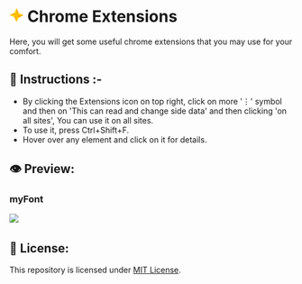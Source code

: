 # <img src='https://github.com/AshishAntil07/AshishAntil07/blob/main/4pointedStar.svg' height='25px' width='25px'> Chrome Extensions
Here, you will get some useful chrome extensions that you may use for your comfort.

## 📄 Instructions :-
<ul>
  <li>By clicking the Extensions icon on top right, click on more '&vellip;' symbol and then on 'This can read and change side data' and then clicking 'on all sites', You can use it on all sites.</li>
  <li>To use it, press Ctrl+Shift+F.</li>
  <li>Hover over any element and click on it for details.</li>
</ul>

## 👁️ Preview:

### myFont
<img src = 'https://github.com/AshishAntil07/AshishAntil07/blob/ChromeExtensions/MyFontPreview.gif'>

## 📰 License:
This repository is licensed under [MIT License](https://github.com/AshishAntil07/ChromeExtensions/blob/main/LICENSE).
